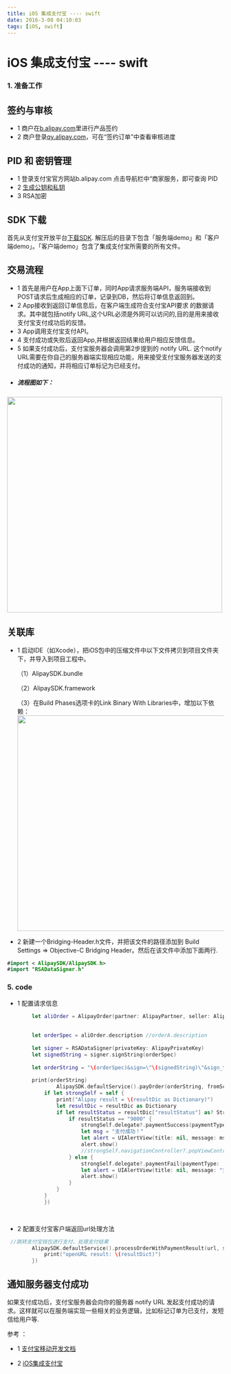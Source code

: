 ```yaml
---
title: iOS 集成支付宝 ---- swift
date: 2016-3-08 04:10:03
tags: [iOS, swift]
---
```


# iOS 集成支付宝 ---- swift

### 1. 准备工作
## 签约与审核
* 1 商户在[b.alipay.com](https://b.alipay.com/newIndex.htm)里进行产品签约
* 2 商户登录[qy.alipay.com](https://enterpriseportal.alipay.com/login.htm)，可在“签约订单”中查看审核进度

## PID 和 密钥管理
* 1 登录支付宝官方网站b.alipay.com 点击导航栏中“商家服务，即可查询 PID
* 2 [生成公钥和私钥](https://doc.open.alipay.com/doc2/detail.htm?spm=a219a.7629140.0.0.E6q7o3&treeId=58&articleId=103242&docType=1)
* 3 RSA加密
 
## SDK 下载
首先从支付宝开放平台[下载SDK](https://doc.open.alipay.com/doc2/detail.htm?spm=a219a.7629140.0.0.ZHyT6C&treeId=59&articleId=103796&docType=1). 解压后的目录下包含「服务端demo」和「客户端demo」。「客户端demo」包含了集成支付宝所需要的所有文件。
## 交易流程
* 1 首先是用户在App上面下订单，同时App请求服务端API，服务端接收到POST请求后生成相应的订单，记录到DB，然后将订单信息返回到。
* 2  App接收到返回订单信息后，在客户端生成符合支付宝API要求 的数据请求。其中就包括notify URL,这个URL必须是外网可以访问的,目的是用来接收支付宝支付成功后的反馈。
* 3 App调用支付宝支付API。
* 4 支付成功或失败后返回App,并根据返回结果给用户相应反馈信息。
* 5 如果支付成功后，支付宝服务器会调用第2步提到的 notify URL. 这个notify URL需要在你自己的服务器端实现相应功能，用来接受支付宝服务器发送的支付成功的通知，并将相应订单标记为已经支付。
* ##### 流程图如下：
 <img src="http://7xpxoe.com1.z0.glb.clouddn.com/aliipay2.png" width="500px" />
 
## 关联库
* 1 启动IDE（如Xcode），把iOS包中的压缩文件中以下文件拷贝到项目文件夹下，并导入到项目工程中。
 
  （1）AlipaySDK.bundle
  
  （2）AlipaySDK.framework
  
  （3）在Build Phases选项卡的Link Binary With Libraries中，增加以下依赖：
  <img src="http://7xpxoe.com1.z0.glb.clouddn.com/alipay-library.png" width="500px" />
  
* 2 新建一个Bridging-Header.h文件，并把该文件的路径添加到 Build Settings => Objective-C Bridging Header。然后在该文件中添加下面两行.

``` Swift
#import < AlipaySDK/AlipaySDK.h>
#import "RSADataSigner.h" 
``` 

### 5. code
* 1 配置请求信息
``` Swift
        let aliOrder = AlipayOrder(partner: AlipayPartner, seller: AlipaySeller, tradeNO: order.id, productName: order.title, productDescription: order.content, amount: order.price, notifyURL: AlipayNotifyURL, service: "mobile.securitypay.pay", paymentType: "1", inputCharset: "utf-8", itBPay: "30m", showUrl: "m.alipay.com", rsaDate: nil, appID: nil)
        
        
        let orderSpec = aliOrder.description //orderA.description
        
        let signer = RSADataSigner(privateKey: AlipayPrivateKey)
        let signedString = signer.signString(orderSpec)
        
        let orderString = "\(orderSpec)&sign=\"\(signedString)\"&sign_type=\"RSA\""
        
        print(orderString)
                AlipaySDK.defaultService().payOrder(orderString, fromScheme: AppScheme, callback: {[weak self] resultDic in
            if let strongSelf = self {
                print("Alipay result = \(resultDic as Dictionary)")
                let resultDic = resultDic as Dictionary
                if let resultStatus = resultDic["resultStatus"] as? String {
                    if resultStatus == "9000" {
                        strongSelf.delegate?.paymentSuccess(paymentType: .Alipay)
                        let msg = "支付成功！"
                        let alert = UIAlertView(title: nil, message: msg, delegate: nil, cancelButtonTitle: "好的")
                        alert.show()
                        //strongSelf.navigationController?.popViewControllerAnimated(true)
                    } else {
                        strongSelf.delegate?.paymentFail(paymentType: .Alipay)
                        let alert = UIAlertView(title: nil, message: "支付失败，请您重新支付！", delegate: nil, cancelButtonTitle: "好的")
                        alert.show()
                    }
                }
            }
            })

        
``` 

* 2 配置支付宝客户端返回url处理方法
``` Swift
 //跳转支付宝钱包进行支付，处理支付结果
        AlipaySDK.defaultService().processOrderWithPaymentResult(url, standbyCallback: { (resultDict:[NSObject : AnyObject]!) -> Void in
            print("openURL result: \(resultDict)")
        })
``` 

## 通知服务器支付成功
如果支付成功后，支付宝服务器会向你的服务器 notify URL 发起支付成功的请求。这样就可以在服务端实现一些相关的业务逻辑，比如标记订单为已支付，发短信给用户等.

参考 ：

* 1  [支付宝移动开发文档](https://doc.open.alipay.com/doc2/detail?treeId=59&articleId=103676&docType=1)

* 2  [iOS集成支付宝](http://www.qinyejun.com/ios/ios-alipay-swift/)
